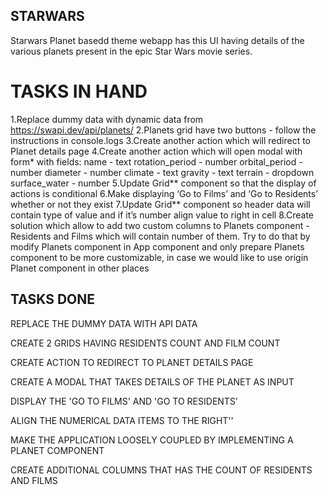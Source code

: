 ## STARWARS
Starwars Planet basedd theme webapp has this UI having details of the various planets present in the epic Star Wars movie series.
# TASKS IN HAND
1.Replace dummy data with dynamic data from https://swapi.dev/api/planets/
2.Planets grid have two buttons - follow the instructions in console.logs
3.Create another action which will redirect to Planet details page
4.Create another action which will open modal with form* with fields:
name - text
rotation_period - number
orbital_period - number
diameter - number
climate - text
gravity - text
terrain - dropdown
surface_water - number
5.Update Grid** component so that the display of actions is conditional
6.Make displaying ‘Go to Films’ and ‘Go to Residents’ whether or not they exist
7.Update Grid** component so header data will contain type of value and if it’s number align value to right in cell
8.Create solution which allow to add two custom columns to Planets component - Residents and Films which will contain number of them. Try to do that by modify Planets component in App component and only prepare Planets component to be more customizable, in case we would like to use origin Planet component in other places
## TASKS DONE 

REPLACE THE DUMMY DATA WITH API DATA

CREATE 2 GRIDS HAVING RESIDENTS COUNT AND FILM COUNT 

CREATE ACTION TO REDIRECT TO PLANET DETAILS PAGE

CREATE A MODAL THAT TAKES DETAILS OF THE PLANET AS INPUT

DISPLAY THE 'GO TO FILMS' AND 'GO TO RESIDENTS'

ALIGN THE NUMERICAL DATA ITEMS TO THE RIGHT''

MAKE THE APPLICATION LOOSELY COUPLED BY IMPLEMENTING A PLANET COMPONENT 

CREATE ADDITIONAL COLUMNS THAT HAS THE COUNT OF RESIDENTS AND FILMS
